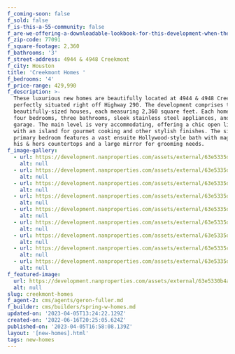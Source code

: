 ```yaml
---
f_coming-soon: false
f_sold: false
f_is-this-a-55-community: false
f_are-we-offering-a-downloadable-lookbook-for-this-development-when-they-submit-their-contact-info: false
f_zip-code: 77091
f_square-footage: 2,360
f_bathrooms: '3'
f_street-address: 4944 & 4948 Creekmont
f_city: Houston
title: 'Creekmont Homes '
f_bedrooms: '4'
f_price-range: 429,990
f_description: >-
  These luxurious new homes are beautifully located at 4944 & 4948 Creekmont dr,
  perfectly situated right off Highway 290. The development comprises two
  beautifully-sized houses, each measuring 2,360 square feet. Each home boasts
  four bedrooms, three bathrooms, sleek stainless steel appliances, and a 2-car
  garage. The main level is very accommodating, offering a chic open living area
  with an island for gourmet cooking and other stylish finishes. The sizable
  primary bedroom features a vast ensuite Hollywood-style bath with magnificent
  his & hers countertops and a large mirror for grooming needs.
f_image-gallery:
  - url: https://development.nanproperties.com/assets/external/63e5335dc4c55f3324553acd_img_426.jpg
    alt: null
  - url: https://development.nanproperties.com/assets/external/63e5335d99b3ac4f73dc0d2f_img_427.jpg
    alt: null
  - url: https://development.nanproperties.com/assets/external/63e5335d2b7df712a3408eba_img_428.jpg
    alt: null
  - url: https://development.nanproperties.com/assets/external/63e5335d4b48f9d23c297b84_rmm_2734-hdr.jpg
    alt: null
  - url: https://development.nanproperties.com/assets/external/63e5335d43efaa11296cf523_rmm_2737-hdr.jpg
    alt: null
  - url: https://development.nanproperties.com/assets/external/63e5335d43efaa7f4c6cf524_rmm_2743-hdr.jpg
    alt: null
  - url: https://development.nanproperties.com/assets/external/63e5335d5ae738e8e7b7ff8c_rmm_2755-hdr.jpg
    alt: null
  - url: https://development.nanproperties.com/assets/external/63e5335cdf4c85412cfb52cd_rmm_2794-hdr.jpg
    alt: null
  - url: https://development.nanproperties.com/assets/external/63e5335d4a86b779380ae2af_rmm_2821-hdr.jpg
    alt: null
f_featured-image:
  url: https://development.nanproperties.com/assets/external/63e5330b4a86b7b3d70ae16d_img_408.jpg
  alt: null
slug: creekmont-homes
f_agent-2: cms/agents/geron-fuller.md
f_builder: cms/builders/spring-w-homes.md
updated-on: '2023-04-05T13:24:22.129Z'
created-on: '2022-06-16T20:25:05.624Z'
published-on: '2023-04-05T16:58:08.139Z'
layout: '[new-homes].html'
tags: new-homes
---
```



